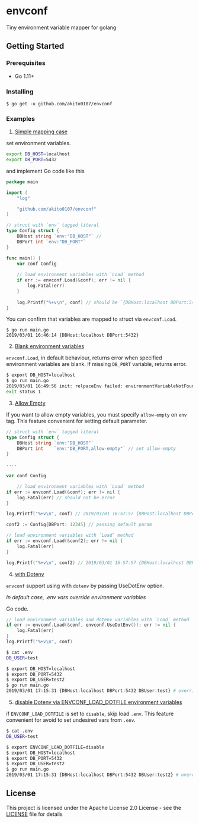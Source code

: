 # envconf

Tiny environment variable mapper for golang

## Getting Started

### Prerequisites
- Go 1.11+

### Installing
```
$ go get -u github.com/akito0107/envconf
```

### Examples
1. [Simple mapping case](./examples/simple)

set environment variables.
```sh
export DB_HOST=localhost
export DB_PORT=5432
```

and implement Go code like this 
```go
package main

import (
	"log"

	"github.com/akito0107/envconf"
)

// struct with `env` tagged literal
type Config struct {
    DBHost string `env:"DB_HOST"` // 
    DBPort int `env:"DB_PORT"`
}

func main() {
    var conf Config
    
    // load environment variables with `Load` method
    if err := envconf.Load(&conf); err != nil {
    	log.Fatal(err)
    }
    
    log.Printf("%+v\n", conf) // should be `{DBHost:localhost DBPort:5432}`
}
```

You can confirm that variables are mapped to struct via `envconf.Load`.
```
$ go run main.go
2019/03/01 16:46:14 {DBHost:localhost DBPort:5432}
```

2. [Blank environment variables](./examples/blank)

`envconf.Load`, in default behaviour, returns error when specified environment variables are blank.
If missing `DB_PORT` variable, returns error.

```sh
$ export DB_HOST=localhost
$ go run main.go
2019/03/01 16:49:56 init: relpaceEnv failed: environmentVariableNotFound Envname: DB_PORT
exit status 1
```

3. [Allow Empty](./examples/allowempty)

If you want to allow empty variables, you must specify `allow-empty` on `env` tag.
This feature convenient for setting default parameter.

```go
// struct with `env` tagged literal
type Config struct {
	DBHost string `env:"DB_HOST"`
	DBPort int    `env:"DB_PORT,allow-empty"` // set allow-empty
}

....
	
var conf Config

	// load environment variables with `Load` method
if err := envconf.Load(&conf); err != nil {
	log.Fatal(err) // should not be error
}

log.Printf("%+v\n", conf) // 2019/03/01 16:57:57 {DBHost:localhost DBPort:0}

conf2 := Config{DBPort: 12345} // passing default param

// load environment variables with `Load` method
if err := envconf.Load(&conf2); err != nil {
	log.Fatal(err)
}

log.Printf("%+v\n", conf2) // 2019/03/01 16:57:57 {DBHost:localhost DBPort:12345}
```

4. [with Dotenv](./examples/dotenv)

`envconf` support using with `dotenv` by passing UseDotEnv option.

*In default case, .env vars override environment variables*

Go code.
```go
// load environment variables and dotenv variables with `Load` method
if err := envconf.Load(&conf, envconf.UseDotEnv()); err != nil {
	log.Fatal(err)
}
log.Printf("%+v\n", conf)
```

```sh
$ cat .env
DB_USER=test

$ export DB_HOST=localhost
$ export DB_PORT=5432
$ export DB_USER=test2
$ go run main.go
2019/03/01 17:15:31 {DBHost:localhost DBPort:5432 DBUser:test} # overrided .env
```

5. [disable Dotenv via ENVCONF_LOAD_DOTFILE environment variables](./examples/disable)

if `ENVCONF_LOAD_DOTFILE` is set to `disable`,  skip load `.env`.
This feature convenient for avoid to set undesired vars from `.env`.

```sh
$ cat .env
DB_USER=test

$ export ENVCONF_LOAD_DOTFILE=disable
$ export DB_HOST=localhost
$ export DB_PORT=5432
$ export DB_USER=test2
$ go run main.go
2019/03/01 17:15:31 {DBHost:localhost DBPort:5432 DBUser:test2} # overrided .env
```

## License
This project is licensed under the Apache License 2.0 License - see the [LICENSE](LICENSE) file for details
